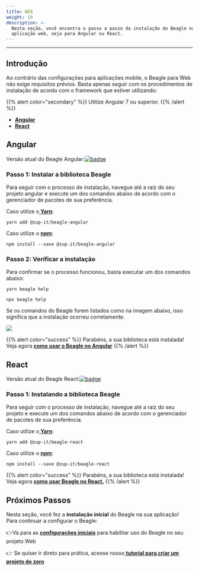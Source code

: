 ```yaml
---
title: WEB
weight: 10
description: >-
  Nesta seção, você encontra o passo a passo da instalação do Beagle na sua
  aplicação web, seja para Angular ou React.
---
```


---

## Introdução

Ao contrário das configurações para aplicações mobile, o Beagle para Web não exige requisitos prévios. Basta apenas seguir com os procedimentos de instalação de acordo com o framework que estiver utilizando:

{{% alert color="secondary" %}}
Utilize Angular 7 ou superior.
{{% /alert %}}

- [**Angular** ](web#angular)
- [**React** ](web#react)

## Angular

Versão atual do Beagle Angular:[![badge](https://img.shields.io/npm/v/@zup-it/beagle-angular?logo=Angular)](https://github.com/ZupIT/beagle-web-angular)

### Passo 1: Instalar a biblioteca Beagle

Para seguir com o processo de instalação, navegue até a raiz do seu projeto angular e execute um dos comandos abaixo de acordo com o gerenciador de pacotes de sua preferência.

Caso utilize o[ **Yarn**](https://yarnpkg.com/):

```text
yarn add @zup-it/beagle-angular
```

Caso utilize o [**npm**](https://www.npmjs.com/):

```text
npm install --save @zup-it/beagle-angular
```

### Passo 2: Verificar a instalação

Para confirmar se o processo funcionou, basta executar um dos comandos abaixo:

```text
yarn beagle help
```

```text
npx beagle help
```

Se os comandos do Beagle forem listados como na imagem abaixo, isso significa que a instalação ocorreu corretamente.

![](/shared/image%20%2814%29.png)

{{% alert color="success" %}}
Parabéns, a sua biblioteca está instalada! Veja agora [**como usar o Beagle no Angular**](/pt/get-started/using-beagle/web/angular)
{{% /alert %}}

## React

Versão atual do Beagle React:[![badge](https://img.shields.io/npm/v/@zup-it/beagle-react?logo=React)](https://github.com/ZupIT/beagle-web-react)

### Passo 1: Instalando a biblioteca Beagle

Para seguir com o processo de instalação, navegue até a raiz do seu projeto e execute um dos comandos abaixo de acordo com o gerenciador de pacotes de sua preferência.

Caso utilize o[ **Yarn**](https://yarnpkg.com/):

```text
yarn add @zup-it/beagle-react
```

Caso utilize o [**npm**](https://www.npmjs.com/):

```text
npm install --save @zup-it/beagle-react
```

{{% alert color="success" %}}
Parabéns, a sua biblioteca está instalada! Veja agora [**como usar Beagle no React.**](/pt/get-started/using-beagle/web/react)
{{% /alert %}}

## Próximos Passos

Nesta seção, você fez a **instalação inicial** do Beagle na sua aplicação!  
Para continuar a configurar o Beagle:

👉Vá para as [**configurações iniciais**](/pt/get-started/using-beagle/web/) para habilitar uso do Beagle no seu projeto Web

👉 Se quiser ir direto para prática, acesse nosso[ **tutorial para criar um projeto do zero**](/pt/get-started/creating-a-project-from-scratch/case-web)
